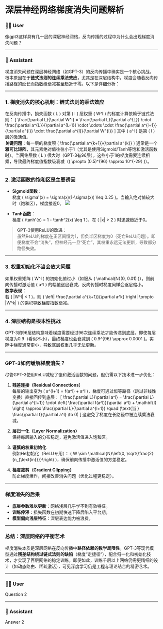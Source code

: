 # 深层神经网络梯度消失问题解析

### 🧑‍💻 User

像gpt3这样具有几十层的深层神经网络，反向传播的过程中为什么会出现梯度消失问题？

---

### 🤖 Assistant

梯度消失问题在深层神经网络（如GPT-3）的反向传播中确实是一个核心挑战。根本原因在于**链式法则的连续乘法效应**，尤其是在深层结构中，梯度会随着反向传播路径的延长而指数级衰减甚至趋近于零。以下是详细分析：

---

### **1. 梯度消失的核心机制：链式法则的乘法效应**
在反向传播中，损失函数 \( L \) 对第 \( l \) 层权重 \( W^l \) 的梯度计算依赖于链式法则：
\[
\frac{\partial L}{\partial W^l} = \frac{\partial L}{\partial a^{L}} \cdot \frac{\partial a^{L}}{\partial a^{L-1}} \cdot \cdots \cdot \frac{\partial a^{l+1}}{\partial a^{l}} \cdot \frac{\partial a^{l}}{\partial W^{l}}
\]
其中 \( a^l \) 是第 \( l \) 层的激活值。  
**关键问题**：每一层的梯度项 \( \frac{\partial a^{k+1}}{\partial a^{k}} \) 通常是一个**雅可比矩阵**，其元素绝对值往往小于1（尤其是使用Sigmoid/Tanh等饱和激活函数时）。当网络层数 \( L \) 很大时（GPT-3有96层），这些小于1的梯度需要连续相乘，导致最终梯度值指数级衰减（\( \propto (0.5)^{96} \approx 10^{-29} \)）。

---

### **2. 激活函数的饱和区是主要诱因**
- **Sigmoid函数**：  
  梯度 \( \sigma'(x) = \sigma(x)(1-\sigma(x)) \leq 0.25 \)。当输入绝对值较大时（饱和区），梯度接近0。
  ![](https://miro.medium.com/v2/resize:fit:1400/1*Sigmoid_and_Derivative.png)

- **Tanh函数**：  
  梯度 \( \tanh'(x) = 1 - \tanh^2(x) \leq 1 \)，在 \( |x| > 2 \) 时迅速趋近于0。

> **GPT-3使用ReLU的改进**：  
> 虽然ReLU的梯度在正区间恒为1，但负半区梯度为0（死亡ReLU问题）。即便梯度不会“消失”，但神经元一旦“死亡”，其权重永远无法更新，导致部分路径失效。

---

### **3. 权重初始化不当会放大问题**
如果权重矩阵 \( W^l \) 的初始化值过小（如服从 \( \mathcal{N}(0, 0.01) \)），则前向传播时激活值 \( a^l \) 的幅值逐层衰减，反向传播时梯度同样会逐层缩小。  
**数学表现**：  
若 \( \|W^l\| < 1 \)，则 \( \left\| \frac{\partial a^{k+1}}{\partial a^k} \right\| \propto \|W^k\| \) 的乘积导致梯度指数衰减。

---

### **4. 深层结构是根本性挑战**
GPT-3的96层结构意味着梯度需要经过96次连续乘法才能传递到底层。即使每层梯度为0.9（看似不小），最终梯度也会衰减到 \( 0.9^{96} \approx 0.0001 \)。实际中梯度通常更小，导致底层权重几乎无法更新。

---

### **GPT-3如何缓解梯度消失？**
尽管GPT-3使用ReLU减轻了饱和激活函数的问题，但仍需以下技术进一步优化：
1. **残差连接（Residual Connections）**  
   每层的输出变为 \( a^{l+1} = f(a^l) + a^l \)，梯度可通过恒等路径（跳过非线性变换）直接回传到底层：
   \[
   \frac{\partial L}{\partial a^l} = \frac{\partial L}{\partial a^{l+1}} \cdot \left( \frac{\partial f(a^l)}{\partial a^l} + \mathbf{I} \right) \approx \frac{\partial L}{\partial a^{l+1}} \quad (\text{当 } \frac{\partial f}{\partial a^l} \to 0)
   \]
   这避免了梯度在长路径中被连续乘法衰减。

2. **层归一化（Layer Normalization）**  
   保持每层输入的分布稳定，避免激活值进入饱和区。

3. **谨慎的权重初始化**  
   例如He初始化（ReLU专用）： \( W \sim \mathcal{N}\left(0, \sqrt{\frac{2}{n_{\text{in}}}}\right) \)，确保前向传播中激活值的方差稳定。

4. **梯度裁剪（Gradient Clipping）**  
   防止梯度爆炸，间接改善消失问题（优化过程更稳定）。

---

### **梯度消失的后果**
- **底层参数难以更新**：网络浅层几乎学不到有效特征。
- **训练停滞**：损失函数在初期快速下降后陷入平台期。
- **模型偏向浅层特征**：深层表达能力被浪费。

---

### **总结：深层网络的平衡艺术**
梯度消失本质是深层网络在反向传播中**路径依赖的数学局限性**。GPT-3等现代模型通过**残差结构绕过链式法则的缺陷**（梯度“走捷径”），配合归一化和初始化技术，才实现了百层网络的稳定训练。即便如此，训练千层以上网络仍需更精细的设计（如动态路由、稀疏激活），可见深度学习仍是工程与理论结合的精密艺术。

---

### 🧑‍💻 User

Question 2

---

### 🤖 Assistant

Answer 2